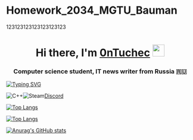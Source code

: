 # Homework_2034_MGTU_Bauman
123123123123123123123
 <h1 align="center">Hi there, I'm <a href="https://github.com/0nTuc" target="_blank">0nTuchec</a> 
<img src="https://github.com/blackcater/blackcater/raw/main/images/Hi.gif" height="32"/></h1>
<h3 align="center">Computer science student, IT news writer from Russia 🇷🇺</h3>

[![Typing SVG](https://readme-typing-svg.herokuapp.com?font=Fira+Code&weight=600&size=15&pause=1000&width=435&lines=%D0%AF+%D0%B8%D0%B3%D1%80%D0%B0%D1%8E+%D0%B2+Dota+2+%2C+DST+%2C+Maincraft+%D0%B8+terraria;%D0%9F%D0%BE%D0%BD%D0%B5%D0%BC%D0%BD%D0%BE%D0%B3%D1%83+%D1%83%D1%87%D1%83%D1%81%D1%8C+C%2B%2B)](https://git.io/typing-svg)

![C++](https://img.shields.io/badge/c++-%2300599C.svg?style=for-the-badge&logo=c%2B%2B&logoColor=white)![Steam](https://img.shields.io/badge/steam-%23000000.svg?style=for-the-badge&logo=steam&logoColor=white)[Discord](https://img.shields.io/badge/Discord-%235865F2.svg?style=for-the-badge&logo=discord&logoColor=white)

<!---Для компактной версии-->
[![Top Langs](https://github-readme-stats.vercel.app/api/top-langs/?username=0nTuc&layout=compact)](https://github.com/0nTuc/github-readme-stats)

<!---Для подробной версии-->
[![Top Langs](https://github-readme-stats.vercel.app/api/top-langs/?username=0nTuc)](https://github.com/0nTuc/github-readme-stats)

[![Anurag's GitHub stats](https://github-readme-stats.vercel.app/api?username=0nTuc)](https://github.com/0nTuc/github-readme-stats)
